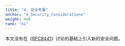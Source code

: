 ```yaml
---
title: "4. 安全考量"
anchor: "4_Security_Considerations"
weight: 400
rank: "h1"
---
```


本文没有在《[RFC8441]()》讨论的基础上引入新的安全问题。
